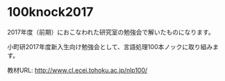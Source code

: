 # 100knock2017

2017年度（前期）におこなわれた研究室の勉強会で解いたものになります。


小町研2017年度新入生向け勉強会として、言語処理100本ノックに取り組みます。

教材URL: http://www.cl.ecei.tohoku.ac.jp/nlp100/

